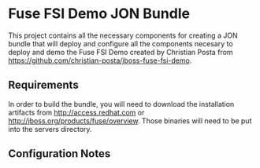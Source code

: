 # Fuse FSI Demo JON Bundle
This project contains all the necessary components for creating a JON bundle that will deploy and configure all the components necesary to deploy and demo the Fuse FSI Demo created by Christian Posta from https://github.com/christian-posta/jboss-fuse-fsi-demo.

## Requirements
In order to build the bundle, you will need to download the installation artifacts from http://access.redhat.com or http://jboss.org/products/fuse/overview. Those binaries will need to be put into the servers directory.

## Configuration Notes

